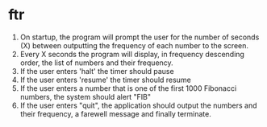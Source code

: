 # ftr

1. On startup, the program will prompt the user for the number of seconds (X) between outputting the frequency of each number to the screen.
2. Every X seconds the program will display, in frequency descending order, the list of numbers and their frequency.
3. If the user enters 'halt' the timer should pause
4. If the user enters 'resume' the timer should resume
5. If the user enters a number that is one of the first 1000 Fibonacci numbers, the system should alert 
"FIB"
6. If the user enters "quit", the application should output the numbers and their frequency, a farewell message and finally terminate.
